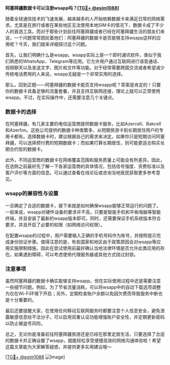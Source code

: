 **阿塞拜疆数据卡可以注册wsapp吗？[[TG💪+ @esim1088](https://t.me/s/esim1088)]**

随着全球通信技术的飞速发展，越来越多的人开始依赖数据卡来满足日常的网络需求。尤其是在旅行或者在某些地区无法使用本地SIM卡的情况下，数据卡成了不少人的首选工具。而对于那些计划前往阿塞拜疆或者已经在阿塞拜疆生活的朋友们来说，一个问题常常困扰着他们：阿塞拜疆的数据卡是否能够支持wsapp这样的应用呢？今天，我们就来详细探讨这个问题。

首先，让我们明确什么是wsapp。wsapp实际上是一个即时通讯软件，类似于我们熟悉的WhatsApp、Telegram等应用。它允许用户通过互联网进行语音通话、视频聊天以及发送文字、图片和文件等功能。对于经常需要跨国交流或者希望减少传统电话费用的人来说，wsapp无疑是一个非常实用的选择。

那么，回到正题——阿塞拜疆的数据卡能否支持wsapp呢？答案是肯定的！只要你的数据卡具备足够的流量套餐，并且支持互联网连接，理论上就可以正常使用wsapp。不过，在实际操作中，还需要注意几个关键点。

### 数据卡的选择

在阿塞拜疆，有几家主要的电信运营商提供数据卡服务，比如Azercell、Bakcell和Azerfon。这些公司提供的数据卡种类繁多，从短期旅游卡到长期居住用户的专用卡都有。选择数据卡时，建议根据自己的需求来决定。如果你只是短期访问阿塞拜疆，可以选择预付费的短期数据卡；而如果打算长期居住，则可能更适合购买长期合约型的数据卡。

此外，不同运营商的数据卡在网络覆盖范围和服务质量上可能会有所差异。因此，在选购之前最好先了解一下各家运营商的具体情况，包括信号强度、资费标准以及客户评价等方面的信息。可以通过查看在线论坛或咨询当地居民获取更多参考意见。

### wsapp的兼容性与设置

一旦确定了合适的数据卡，接下来就是如何确保wsapp能够正常运行的问题了。一般来说，wsapp对硬件设备的要求并不高，只要是智能手机和平板电脑等智能终端，并且安装了最新的wsapp版本即可。同时，还需要保证手机系统版本符合要求，并且开启了必要的权限（如网络访问权限）。

在配置wsapp的过程中，用户需要输入正确的手机号码作为账号，并按照提示完成身份验证步骤。值得注意的是，有些国家和地区由于政策原因会对wsapp等应用实施限制措施，因此在尝试使用前最好确认当地法律环境是否允许此类应用的存在。如果遇到障碍，可以考虑使用代理服务器或其他方式绕过封锁。

### 注意事项

虽然阿塞拜疆的数据卡确实能够支持wsapp，但在实际使用过程中还是需要注意一些细节问题。例如，为了节省流量消耗，可以将wsapp中的自动下载选项调整为仅在Wi-Fi环境下开启；另外，定期检查账户余额以免因欠费而导致服务中断也是十分重要的。

最后还要提醒大家，在使用任何移动互联网服务时都要注意个人信息安全，避免泄露敏感信息给不法分子。可以启用双重认证功能增强账户安全性，并定期更新密码以防止被盗号风险。

总之，无论你是准备前往阿塞拜疆旅游还是已经在那里定居生活，只要选择了合适的数据卡并正确设置了wsapp，就能轻松享受便捷高效的网络沟通体验啦！希望这篇文章能为大家解答疑惑，并提供更多实用建议哦～

[[TG💪+ @esim1088](https://t.me/s/esim1088) ![Image](https://i.postimg.cc/4NQfJmqS/Snipaste-2025-05-13-00-14-12.png)]